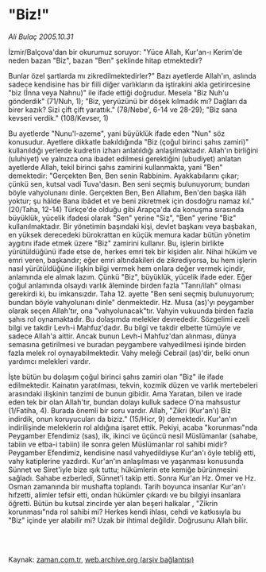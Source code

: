 # "Biz!"

*Ali Bulaç 2005.10.31*

<td class="columnist-detail">
<p>İzmir/Balçova'dan bir okurumuz soruyor: "Yüce Allah, Kur'an-ı Kerim'de neden bazan "Biz", bazan "Ben" şeklinde hitap etmektedir?</p>
<p>
<div id="haberMetinDiv">
<p>Bunlar özel şartlarda mı zikredilmektedirler?" Bazı ayetlerde Allah'ın, aslında sadece kendisine has bir fiili diğer varlıkların da iştirakini akla getirircesine "biz (İnna veya Nahnu)" ile ifade ettiği doğrudur. Mesela "Biz Nuh'u gönderdik" (71/Nuh, 1); "Biz, yeryüzünü bir döşek kılmadık mı? Dağları da birer kazık? Sizi çift çift yarattık." (78/Nebe', 6-14 ve 28-29); "Biz sana kevseri verdik." (108/Kevser, 1) 
<p>Bu ayetlerde "Nunu'l-azeme", yani büyüklük ifade eden "Nun" söz konusudur. Ayetlere dikkatle bakıldığında "Biz (çoğul birinci şahıs zamiri)" kullanıldığı yerlerde kudretin izharı anlatıldığı anlaşılmaktadır. Allah'ın birliğini (uluhiyet) ve yalnızca ona ibadet edilmesi gerektiğini (ubudiyet) anlatan ayetlerde Allah, tekil birinci şahıs zamirini kullanmakta, yani "Ben" demektedir: "Gerçekten Ben, Ben senin Rabbinim. Ayakkabılarını çıkar; çünkü sen, kutsal vadi Tuva'dasın. Ben seni seçmiş bulunuyorum; bundan böyle vahyolunanı dinle. Gerçekten Ben, Ben Allahım, Ben'den başka ilâh yoktur; şu hâlde Bana ibâdet et ve beni zikretmek için dosdoğru namaz kıl." (20/Taha, 12-14) Türkçe'de olduğu gibi Arapça'da da konuşma sırasında büyüklük, yücelik ifadesi olarak "Sen" yerine "Siz", "Ben" yerine "Biz" kullanılmaktadır. Bir yönetimin başındaki kişi, devlet başkanı veya başbakan, en yüksek derecedeki bürokrattan en küçük memura kadar bütün yönetim aygıtını ifade etmek üzere "Biz" zamirini kullanır. Bu, işlerin birlikte yürütüldüğünü ifade etse de, herkes emri tek bir kişiden alır. Nihai hüküm ve emri veren, başkandır; eğer emri altındakileri de zikrediyorsa, bu hem işlerin nasıl yürütüldüğüne ilişkin bilgi vermek hem onlara değer vermek içindir, anlamında ele almak lazım. Çünkü "Biz", büyüklük, yücelik ifade eder. Eğer çoğul anlamında olsaydı varlık âleminde birden fazla "Tanrı/ilah" olması gerekirdi ki, bu imkansızdır. Taha 12. ayette "Ben seni seçmiş bulunuyorum; bundan böyle vahyolunanı dinle" denmektedir. Hz. Musa (as)'yı peygamber olarak seçen Allah'tır, ona "vahyolunacak"tır. Vahyin vukuunda birden fazla şahıs rol oynamaktadır. Bu dolaşımda melekler devrededir. Sözgelimi ezeli bilgi ve takdir Levh-i Mahfuz'dadır. Bu bilgi ve takdir elbette tümüyle ve sadece Allah'a aittir. Ancak bunun Levh-i Mahfuz'dan alınması, dünya semasına getirilmesi ve buradan peygambere vahyedilmesi işinde birden fazla melek rol oynayabilmektedir. Vahy meleği Cebrail (as)'dir, belki onun yardımcı melekleri vardır.
<p> İşte bütün bu dolaşım çoğul birinci şahıs zamiri olan "Biz" ile ifade edilmektedir. Kainatın yaratılması, tekvin, kozmik düzen ve varlık mertebeleri arasındaki ilişkinin tanzimi de bunun gibidir. Ama Yaratan, bilen ve irade eden tek bir olan Allah'tır, bundan dolayı kulluk sadece O'na mahsustur (1/Fatiha, 4). Burada önemli bir soru vardır. Allah, "Zikri (Kur'an'ı) Biz indirdik, onun koruyucuları da biziz." (15/Hicr, 9) demektedir. Kur'an'ın indirilişinde meleklerin rol aldığına işaret ettik. Pekiyi, acaba "korunması"nda Peygamber Efendimiz (sas), ilk, ikinci ve üçüncü nesil Müslümanlar (sahabe, tabiin ve etba-i tabiin) ile sonra gelen Müslümanlar rol sahibi midir? Peygamber Efendimiz, kendisine nasıl vahyedildiyse Kur'an'ı öyle tebliğ etti, vahy katiplerine yazdırdı. Kur'an'ın anlaşılması ve yaşanması konusunda Sünnet ve Siret'iyle bize ışık tuttu; hükümlerin ete kemiğe bürünmesini sağladı. Sahabe ezberledi, Sünnet'i takip etti. Sonra Kur'an Hz. Ömer ve Hz. Osman zamanında bir mushafta toplandı. Tarih boyunca insanlar Kur'an'ı hıfzetti, alimler tefsir etti, ondan hükümler çıkardı ve bu bilgiyi insanlara öğretti. Bütün bu kutsal zincirde yer alan beşeri halkalar , "Zikrin korunması"nda rol sahibi mi? Herkes kendi ihlası, cehdi ve katkısıyla bu "Biz" içinde yer alabilir mi? Uzak bir ihtimal değildir. Doğrusunu Allah bilir.</p></p></p></div>
</p>


<p><br>
		 </br></p></td>

Kaynak: [zaman.com.tr](http://zaman.com.tr/yazar.do?yazino=224950), [web.archive.org (arşiv bağlantısı)](http://web.archive.org/web/20120314234245/http://www.zaman.com.tr/yazar.do?yazino=224950)
